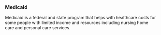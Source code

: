 ### Medicaid

Medicaid is a federal and state program that helps with healthcare costs for some people with limited income and resources including nursing home care and personal care services.


